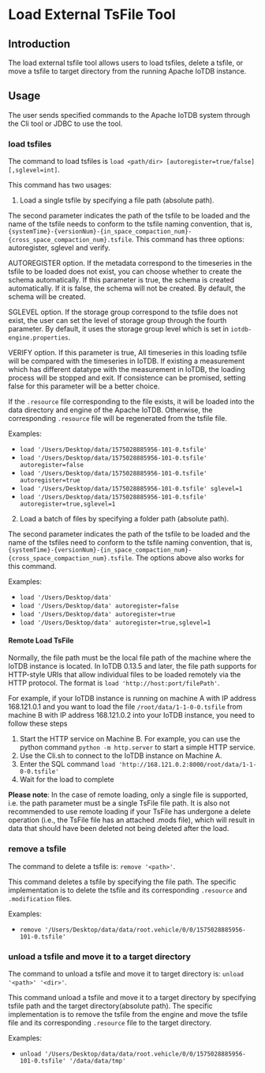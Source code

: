 <!--

    Licensed to the Apache Software Foundation (ASF) under one
    or more contributor license agreements.  See the NOTICE file
    distributed with this work for additional information
    regarding copyright ownership.  The ASF licenses this file
    to you under the Apache License, Version 2.0 (the
    "License"); you may not use this file except in compliance
    with the License.  You may obtain a copy of the License at
    
        http://www.apache.org/licenses/LICENSE-2.0
    
    Unless required by applicable law or agreed to in writing,
    software distributed under the License is distributed on an
    "AS IS" BASIS, WITHOUT WARRANTIES OR CONDITIONS OF ANY
    KIND, either express or implied.  See the License for the
    specific language governing permissions and limitations
    under the License.

-->

# Load External TsFile Tool

## Introduction

The load external tsfile tool allows users to load tsfiles, delete a tsfile, or move a tsfile to target directory from the running Apache IoTDB instance.

## Usage

The user sends specified commands to the Apache IoTDB system through the Cli tool or JDBC to use the tool.

### load tsfiles

The command to load tsfiles is `load <path/dir> [autoregister=true/false][,sglevel=int]`.

This command has two usages:

1. Load a single tsfile by specifying a file path (absolute path). 

The second parameter indicates the path of the tsfile to be loaded and the name of the tsfile needs to conform to the tsfile naming convention, that is, `{systemTime}-{versionNum}-{in_space_compaction_num}-{cross_space_compaction_num}.tsfile`. This command has three options: autoregister, sglevel and verify.

AUTOREGISTER option. If the metadata correspond to the timeseries in the tsfile to be loaded does not exist, you can choose whether to create the schema automatically. If this parameter is true, the schema is created automatically. If it is false, the schema will not be created. By default, the schema will be created.

SGLEVEL option. If the storage group correspond to the tsfile does not exist, the user can set the level of storage group through the fourth parameter. By default, it uses the storage group level which is set in `iotdb-engine.properties`.

VERIFY option. If this parameter is true, All timeseries in this loading tsfile will be compared with the timeseries in IoTDB. If existing a measurement which has different datatype with the measurement in IoTDB, the loading process will be stopped and exit. If consistence can be promised, setting false for this parameter will be a better choice.

If the `.resource` file corresponding to the file exists, it will be loaded into the data directory and engine of the Apache IoTDB. Otherwise, the corresponding `.resource` file will be regenerated from the tsfile file.

Examples:

* `load '/Users/Desktop/data/1575028885956-101-0.tsfile'`
* `load '/Users/Desktop/data/1575028885956-101-0.tsfile' autoregister=false`
* `load '/Users/Desktop/data/1575028885956-101-0.tsfile' autoregister=true`
* `load '/Users/Desktop/data/1575028885956-101-0.tsfile' sglevel=1`
* `load '/Users/Desktop/data/1575028885956-101-0.tsfile' autoregister=true,sglevel=1`

2. Load a batch of files by specifying a folder path (absolute path). 

The second parameter indicates the path of the tsfile to be loaded and the name of the tsfiles need to conform to the tsfile naming convention, that is, `{systemTime}-{versionNum}-{in_space_compaction_num}-{cross_space_compaction_num}.tsfile`. The options above also works for this command.

Examples:

* `load '/Users/Desktop/data'`
* `load '/Users/Desktop/data' autoregister=false`
* `load '/Users/Desktop/data' autoregister=true`
* `load '/Users/Desktop/data' autoregister=true,sglevel=1`

#### Remote Load TsFile

Normally, the file path must be the local file path of the machine where the IoTDB instance is located. In IoTDB 0.13.5 and later, the file path supports for HTTP-style URIs that allow individual files to be loaded remotely via the HTTP protocol. The format is `load 'http://host:port/filePath'`.

For example, if your IoTDB instance is running on machine A with IP address 168.121.0.1 and you want to load the file `/root/data/1-1-0-0.tsfile` from machine B with IP address 168.121.0.2 into your IoTDB instance, you need to follow these steps

1. Start the HTTP service on Machine B. For example, you can use the python command `python -m http.server` to start a simple HTTP service.
2. Use the Cli.sh to connect to the IoTDB instance on Machine A.
3. Enter the SQL command `load 'http://168.121.0.2:8000/root/data/1-1-0-0.tsfile'` 
4. Wait for the load to complete

**Please note**: In the case of remote loading, only a single file is supported, i.e. the path parameter must be a single TsFile file path. It is also not recommended to use remote loading if your TsFile has undergone a delete operation (i.e., the TsFile file has an attached .mods file), which will result in data that should have been deleted not being deleted after the load.

### remove a tsfile

The command to delete a tsfile is: `remove '<path>'`.

This command deletes a tsfile by specifying the file path. The specific implementation is to delete the tsfile and its corresponding `.resource` and` .modification` files.

Examples:

* `remove '/Users/Desktop/data/data/root.vehicle/0/0/1575028885956-101-0.tsfile'`

### unload a tsfile and move it to a target directory

The command to unload a tsfile and move it to target directory is: `unload '<path>' '<dir>'`.

This command unload a tsfile and move it to a target directory by specifying tsfile path and the target directory(absolute path). The specific implementation is to remove the tsfile from the engine and move the tsfile file and its corresponding `.resource` file to the target directory.

Examples:

* `unload '/Users/Desktop/data/data/root.vehicle/0/0/1575028885956-101-0.tsfile' '/data/data/tmp'`